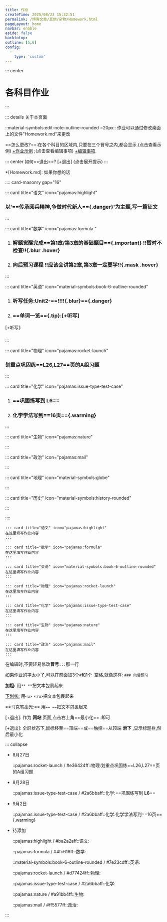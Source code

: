 ```yaml
---
title: 作业
createTime: 2025/08/23 15:32:51
permalink: /博客文章/其他/杂物/Homework.html
pageLayout: home
navbar: enable
aside: false
backtotop: 
outline: [5,6]
config:
  -
    type: 'custom'
---
```


::: center
# 各科目作业
:::


::: details 关于本页面

::material-symbols:edit-note-outline-rounded =20px:: 作业可以通过修改桌面上的文件"Homework.md"来更改

==怎么更改?==:在各个科目的区域内,只要在三个冒号之内,都会显示.(点击查看示例) [+作业示例] ;(点击查看编辑事项) [+编辑事项].

::: center
如何==退出==? [+退出] (点击展开提示)
:::

*[Homework.md]: 如果你想的话




:::: card-masonry gap="16" 



::: card title="语文" icon="pajamas:highlight"
### 以'==传承阅兵精神,争做时代新人=={.danger}'为主题,写一篇征文
:::



::: card title="数学" icon="pajamas:formula "
1. ### 解题觉醒完成==第1章/第3章的基础题目=={.important} !!暂时不检查!!{.blur .hover}
2. ### 向后预习课程 !!应该会讲第2章,第3章一定要学!!{.mask .hover}
:::



::: card title="英语" icon="material-symbols:book-6-outline-rounded"
1. ### 听写任务:Unit2-==!!!!{.blur}=={.danger}
2.   ### ==单词一览=={.tip}:[+听写]

[+听写]:
  ### 
:::



::: card title="物理" icon="pajamas:rocket-launch"
### 划重点巩固练==L26,L27==页的A组习题
:::



::: card title="化学" icon="pajamas:issue-type-test-case"
1. ### ==巩固练写到 **L6**==

2. ### 化学学法写到==16页=={.warming}
:::



::: card title="生物" icon="pajamas:nature"

:::



::: card title="政治" icon="pajamas:mail"

:::



::: card title="地理" icon="material-symbols:globe"

:::



::: card title="历史" icon="material-symbols:history-rounded"

:::



:::: 


[+作业示例]:
   以语文为例子:
   ```
   ::: card title="语文" icon="pajamas:highlight"
   在这里填写作业内容
   :::
   ```

[+作业示例]:
   以数学为例子:
   ```
   ::: card title="数学" icon="pajamas:formula"
   在这里填写作业内容
   :::
   ```

[+作业示例]:
   以英语为例子:
   ```
   ::: card title="英语" icon="material-symbols:book-6-outline-rounded"
   在这里填写作业内容
   :::
   ```

[+作业示例]:
   以物理为例子:
   ```
   ::: card title="物理" icon="pajamas:rocket-launch"
   在这里填写作业内容
   :::
   ```

[+作业示例]:
   以化学为例子:
   ```
   ::: card title="化学" icon="pajamas:issue-type-test-case"
   在这里填写作业内容
   :::
   ```

[+作业示例]:
   以生物为例子:
   ```
   ::: card title="生物" icon="pajamas:nature"
   在这里填写作业内容
   :::
   ```

[+作业示例]:
   以政治为例子:
   ```
   ::: card title="政治" icon="pajamas:mail"
   在这里填写作业内容
   :::
   ```

[+编辑事项]:
   **编辑事项**

   在编辑时,不要轻易修改**冒号**`:::`那一行

   如果作业的字太小了,可以在前面加3个`#`和1个` `空格,就像这样:
      ```
      ### 向后预习
      ```

[+编辑事项]:
   **文本格式：**

   **加粗:** 用`** **`把文本包裹起来

   <u>下划线:</u> 用`<u> </u>`把文本包裹起来

   ==马克笔高光:== 用`== ==`把文本包裹起来


[+退出]:
  作为 **网站** 页面,点击右上角==最小化==`-`即可

[+退出]:
  全屏状态下,鼠标移至==顶端==或==触控==从顶端 **滑下** ,显示标题栏,然后最小化


::: collapse
- 8月27日

  ::pajamas:rocket-launch / #e36424ff::物理:划重点巩固练==L26,L27==页的A组习题

- 8月28日

  ::pajamas:issue-type-test-case / #2a6bbaff::化学:==巩固练写到 **L6**==
  
- 9月2日

  ::pajamas:issue-type-test-case / #2a6bbaff::化学:化学学法写到==16页=={.warming}

- 待添加

  ::pajamas:highlight / #ba2a2aff::语文:

  ::pajamas:formula / #4fc618ff::数学:

  ::material-symbols:book-6-outline-rounded / #7e23cdff::英语:

  ::pajamas:rocket-launch / #d77424ff::物理:

  ::pajamas:issue-type-test-case / #2a6bbaff::化学:

  ::pajamas:nature / #a91bb4ff::生物:

  ::pajamas:mail / #ff5577ff::政治:

:::